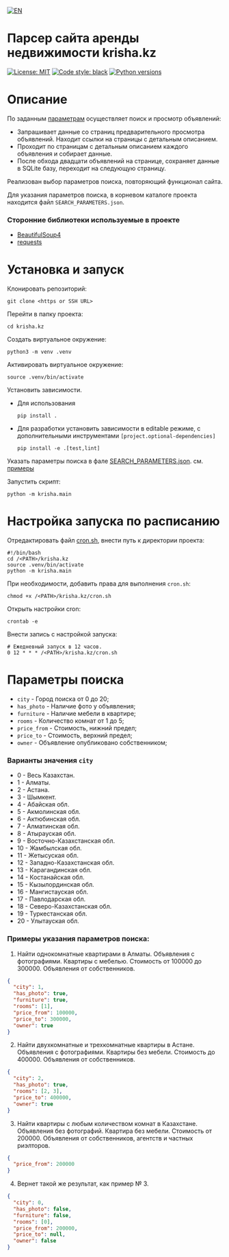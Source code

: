 [![EN](https://img.shields.io/badge/README-EN-red.svg)](https://github.com/andprov/krisha.kz/edit/main/README.md)

# Парсер сайта аренды недвижимости krisha.kz

[![License: MIT](https://img.shields.io/github/license/andprov/krisha.kz?color=blueviolet)](https://github.com/andprov/krisha.kz/blob/main/LICENSE.md)
[![Code style: black](https://img.shields.io/badge/code%20style-black-000000.svg)](https://github.com/psf/black)
[![Python versions](https://img.shields.io/badge/python-_3.10_|_3.11_|_3.12-blue)](https://www.python.org/)

# Описание

По заданным [параметрам](#params) осуществляет поиск и просмотр объявлений:

- Запрашивает данные со страниц предварительного просмотра объявлений.
  Находит ссылки на страницы с детальным описанием.
- Проходит по страницам с детальным описанием каждого объявления и собирает
  данные.
- После обхода двадцати объявлений на странице, сохраняет данные в SQLite базу,
  переходит на следующую страницу.

Реализован выбор параметров поиска, повторяющий функционал сайта.

Для указания параметров поиска, в корневом каталоге проекта находится
файл `SEARCH_PARAMETERS.json`.

### Сторонние библиотеки используемые в проекте

- [BeautifulSoup4](https://www.crummy.com/software/BeautifulSoup/bs4/doc/)
- [requests](https://requests.readthedocs.io/en/latest/)

# Установка и запуск

Клонировать репозиторий:

```shell
git clone <https or SSH URL>
```

Перейти в папку проекта:

```shell
cd krisha.kz
```

Создать виртуальное окружение:

```shell
python3 -m venv .venv
```

Активировать виртуальное окружение:

```shell
source .venv/bin/activate
```

Установить зависимости.

- Для использования

   ```shell
   pip install .
   ```

- Для разработки установить зависимости в editable режиме, с дополнительными инструментами `[project.optional-dependencies]`

    ```shell
    pip install -e .[test,lint]
    ```

Указать параметры поиска в фале [SEARCH_PARAMETERS.json](SEARCH_PARAMETERS.json). см. [примеры](#examples)

Запустить скрипт:

```shell
python -m krisha.main
```

# Настройка запуска по расписанию

Отредактировать файл [cron.sh](cron.sh), внести путь к директории проекта:

```shell
#!/bin/bash
cd /<PATH>/krisha.kz
source .venv/bin/activate
python -m krisha.main
```

При необходимости, добавить права для выполнения `cron.sh`:

```shell
chmod +x /<PATH>/krisha.kz/cron.sh
```

Открыть настройки cron:

```shell
crontab -e
```

Внести запись с настройкой запуска:

```shell
# Ежедневный запуск в 12 часов.
0 12 * * * /<PATH>/krisha.kz/cron.sh
```

# <a id="params">Параметры поиска</a>

- `city` - Город поиска от 0 до 20;
- `has_photo` - Наличие фото у объявления;
- `furniture` - Наличие мебели в квартире;
- `rooms` - Количество комнат от 1 до 5;
- `price_from` - Стоимость, нижний предел;
- `price_to` - Стоимость, верхний предел;
- `owner` - Объявление опубликовано собственником;

### Варианты значения `city`

- 0 - Весь Казахстан.
- 1 - Алматы.
- 2 - Астана.
- 3 - Шымкент.
- 4 - Абайская обл.
- 5 - Акмолинская обл.
- 6 - Актюбинская обл.
- 7 - Алматинская обл.
- 8 - Атырауская обл.
- 9 - Восточно-Казахстанская обл.
- 10 - Жамбылская обл.
- 11 - Жетысуская обл.
- 12 - Западно-Казахстанская обл.
- 13 - Карагандинская обл.
- 14 - Костанайская обл.
- 15 - Кызылординская обл.
- 16 - Мангистауская обл.
- 17 - Павлодарская обл.
- 18 - Северо-Казахстанская обл.
- 19 - Туркестанская обл.
- 20 - Улытауская обл.

### <a id="examples">Примеры указания параметров поиска:</a1>

1. Найти однокомнатные квартирами в Алматы.
   Объявления с фотографиями.
   Квартиры с мебелью.
   Стоимость от 100000 до 300000.
   Объявления от собственников.

```json
{
  "city": 1,
  "has_photo": true,
  "furniture": true,
  "rooms": [1],
  "price_from": 100000,
  "price_to": 300000,
  "owner": true
}
```

2. Найти двухкомнатные и трехкомнатные квартиры в Астане.
   Объявления с фотографиями.
   Квартиры без мебели.
   Стоимость до 400000.
   Объявления от собственников.

```json
{
  "city": 2,
  "has_photo": true,
  "rooms": [2, 3],
  "price_to": 400000,
  "owner": true
}
```

3. Найти квартиры с любым количеством комнат в Казахстане.
   Объявления без фотографий.
   Квартира без мебели.
   Стоимость от 200000.
   Объявления от собственников, агентств и частных риэлторов.

```json
{
  "price_from": 200000
}
```

4. Вернет такой же результат, как пример № 3.

```json
{
  "city": 0,
  "has_photo": false,
  "furniture": false,
  "rooms": [0],
  "price_from": 200000,
  "price_to": null,
  "owner": false
}
```
